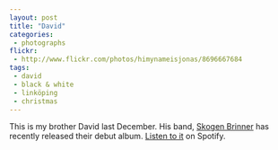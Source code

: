 ```yaml
---
layout: post
title: "David"
categories:
 - photographs
flickr:
 - http://www.flickr.com/photos/himynameisjonas/8696667684
tags:
 - david
 - black & white
 - linköping
 - christmas
---
```


This is my brother David last December. His band, [Skogen Brinner](http://skogenbrinner.com) has recently released their debut album. [Listen to it](http://open.spotify.com/album/5OFeO6v7W2Z9IkiRSMBaMF) on Spotify.